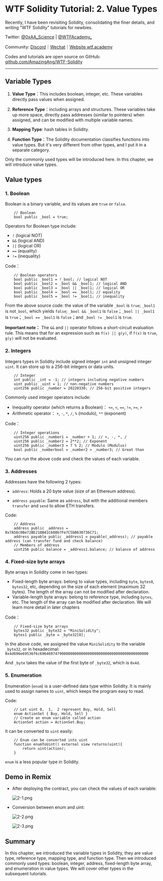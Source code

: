 # WTF Solidity Tutorial: 2. Value Types

Recently, I have been revisiting Solidity, consolidating the finer details, and writing "WTF Solidity" tutorials for newbies. 

Twitter: [@0xAA_Science](https://twitter.com/0xAA_Science) | [@WTFAcademy_](https://twitter.com/WTFAcademy_)

Community: [Discord](https://discord.gg/5akcruXrsk)｜[Wechat](https://docs.google.com/forms/d/e/1FAIpQLSe4KGT8Sh6sJ7hedQRuIYirOoZK_85miz3dw7vA1-YjodgJ-A/viewform?usp=sf_link)｜[Website wtf.academy](https://wtf.academy)

Codes and tutorials are open source on GitHub: [github.com/AmazingAng/WTF-Solidity](https://github.com/AmazingAng/WTF-Solidity)


-----

## Variable Types

1. **Value Type**：This includes boolean, integer, etc. These variables directly pass values when assigned.

2. **Reference Type**：including arrays and structures. These variables take up more space, directly pass addresses (similar to pointers) when assigned, and can be modified with multiple variable names.

3. **Mapping Type**: hash tables in Solidity.

4. **Function Type**：The Solidity documentation classifies functions into value types. But it's very different from other types, and I put it in a separate category.

Only the commonly used types will be introduced here. In this chapter, we will introduce value types.

## Value types

### 1. Boolean

Boolean is a binary variable, and its values are `true` or `false`.

```solidity
    // Boolean
    bool public _bool = true;
```

Operators for Boolean type include:

- `!`   (logical NOT)
- `&&`  (logical AND)
- `||`  (logical OR)
- `==`  (equality)
- `!=`  (inequality)

Code：

```solidity
    // Boolean operators
    bool public _bool1 = !_bool; // logical NOT
    bool public _bool2 = _bool && _bool1; // logical AND
    bool public _bool3 = _bool || _bool1; // logical OR
    bool public _bool4 = _bool == _bool1; // equality
    bool public _bool5 = _bool != _bool1; // inequality
```

From the above source code: the value of the variable `_bool` is `true`; `_bool1` is not`_bool`, which yields `false`; `_bool && _bool1` is `false`；`_bool || _bool1` is `true`；`_bool == _bool1` is `false`；and `_bool != _bool1` is `true`.

**Important note：** The `&&` and `||` operator follows a short-circuit evaluation rule. This means that for an expression such as `f(x) || g(y)`, if `f(x)` is `true`, `g(y)` will not be evaluated.

### 2. Integers

Integers types in Solidity include signed integer `int` and unsigned integer `uint`. It can store up to a 256-bit integers or data units.

```solidity
    // Integer
    int public _int = -1; // integers including negative numbers
    uint public _uint = 1; // non-negative numbers
    uint256 public _number = 20220330; // 256-bit positive integers
```
Commonly used integer operators include:

- Inequality operator (which returns a Boolean)： `<=`,  `<`,  `==`,  `!=`,  `>=`,  `>` 
- Arithmetic operator： `+`,  `-`,  `*`,  `/`,  `%` (modulo), `**` (exponent)

Code：

```solidity
    // Integer operations
    uint256 public _number1 = _number + 1; // +, -, *, /
    uint256 public _number2 = 2**2; // Exponent
    uint256 public _number3 = 7 % 2; // Modulo (Modulus)
    bool public _numberbool = _number2 > _number3; // Great than
```

You can run the above code and check the values of each variable.

### 3. Addresses

Addresses have the following 2 types: 
- `address`: Holds a 20 byte value (size of an Ethereum address).

- `address payable`: Same as `address`, but with the additional members `transfer` and `send` to allow ETH transfers.

Code:

```solidity
    // Address
    address public _address = 0x7A58c0Be72BE218B41C608b7Fe7C5bB630736C71;
    address payable public _address1 = payable(_address); // payable address (can transfer fund and check balance)
    // Members of address
    uint256 public balance = _address1.balance; // balance of address
```

### 4. Fixed-size byte arrays

Byte arrays in Solidity come in two types:

- Fixed-length byte arrays: belong to value types, including `byte`, `bytes8`, `bytes32`, etc, depending on the size of each element (maximum 32 bytes). The length of the array can not be modified after declaration.
- Variable-length byte arrays: belong to reference type, including `bytes`, etc. The length of the array can be modified after declaration. We will learn more detail in later chapters


Code：

```solidity
    // Fixed-size byte arrays
    bytes32 public _byte32 = "MiniSolidity"; 
    bytes1 public _byte = _byte32[0]; 
```

In the above code, we assigned the value `MiniSolidity` to the variable `_byte32`, or in hexadecimal: `0x4d696e69536f6c69646974790000000000000000000000000000000000000000`

And `_byte` takes the value of the first byte of `_byte32`, which is `0x4d`.

### 5. Enumeration

Enumeration (`enum`) is a user-defined data type within Solidity. It is mainly used to assign names to `uint`, which keeps the program easy to read.

Code:

```solidity
    // Let uint 0,  1,  2 represent Buy, Hold, Sell
    enum ActionSet { Buy, Hold, Sell }
    // Create an enum variable called action
    ActionSet action = ActionSet.Buy;
```

It can be converted to `uint` easily:

```solidity
    // Enum can be converted into uint
    function enumToUint() external view returns(uint){
        return uint(action);
    }
```

`enum` is a less popular type in Solidity. 

## Demo in Remix

- After deploying the contract, you can check the values of each variable:

   ![2-1.png](./img/2-1.png)
  
- Conversion between enum and uint:

   ![2-2.png](./img/2-2.png)

   ![2-3.png](./img/2-3.png)

## Summary 

In this chapter, we introduced the variable types in Solidity, they are value type, reference type, mapping type, and function type. Then we introduced commonly used types: boolean, integer, address, fixed-length byte array, and enumeration in value types. We will cover other types in the subsequent tutorials.

